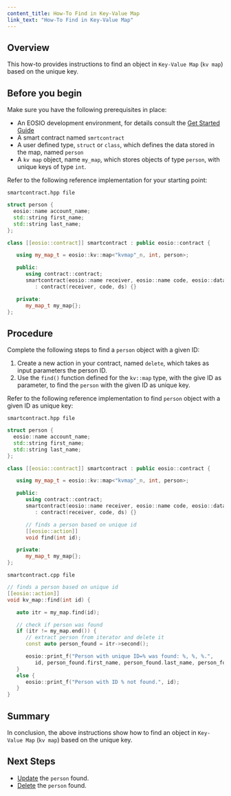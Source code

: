 ```yaml
---
content_title: How-To Find in Key-Value Map
link_text: "How-To Find in Key-Value Map"
---
```


## Overview

This how-to provides instructions to find an object in `Key-Value Map` (`kv map`) based on the unique key.

## Before you begin

Make sure you have the following prerequisites in place:

* An EOSIO development environment, for details consult the [Get Started Guide](https://developers.eos.io/welcome/latest/getting-started-guide/index)
* A smart contract named `smrtcontract`
* A user defined type, `struct` or `class`, which defines the data stored in the map, named `person`
* A `kv map` object, name `my_map`, which stores objects of type `person`, with unique keys of type `int`.

Refer to the following reference implementation for your starting point:

`smartcontract.hpp file`

```cpp
struct person {
  eosio::name account_name;
  std::string first_name;
  std::string last_name;
};

class [[eosio::contract]] smartcontract : public eosio::contract {

   using my_map_t = eosio::kv::map<"kvmap"_n, int, person>;

   public:
      using contract::contract;
      smartcontract(eosio::name receiver, eosio::name code, eosio::datastream<const char*> ds)
         : contract(receiver, code, ds) {}

   private:
      my_map_t my_map{};
};
```

## Procedure

Complete the following steps to find a `person` object with a given ID:

1. Create a new action in your contract, named `delete`, which takes as input parameters the person ID.
2. Use the `find()` function defined for the `kv::map` type, with the give ID as parameter, to find the `person` with the given ID as unique key.

Refer to the following reference implementation to find `person` object with a given ID as unique key:

`smartcontract.hpp file`

```cpp
struct person {
  eosio::name account_name;
  std::string first_name;
  std::string last_name;
};

class [[eosio::contract]] smartcontract : public eosio::contract {

   using my_map_t = eosio::kv::map<"kvmap"_n, int, person>;

   public:
      using contract::contract;
      smartcontract(eosio::name receiver, eosio::name code, eosio::datastream<const char*> ds)
         : contract(receiver, code, ds) {}

      // finds a person based on unique id
      [[eosio::action]]
      void find(int id);

   private:
      my_map_t my_map{};
};
```

`smartcontract.cpp file`

```cpp
// finds a person based on unique id
[[eosio::action]]
void kv_map::find(int id) {

   auto itr = my_map.find(id);

   // check if person was found
   if (itr != my_map.end()) {
      // extract person from iterator and delete it
      const auto person_found = itr->second();

      eosio::print_f("Person with unique ID=% was found: %, %, %.",
         id, person_found.first_name, person_found.last_name, person_found.personal_id);
   }
   else {
      eosio::print_f("Person with ID % not found.", id);
   }
}
```

## Summary

In conclusion, the above instructions show how to find an object in `Key-Value Map` (`kv map`) based on the unique key.

## Next Steps

* [Update](30_how-to-upsert-into-kv-map.md) the `person` found.
* [Delete](40_how-to-delete-from-kv-map.md) the `person` found.

